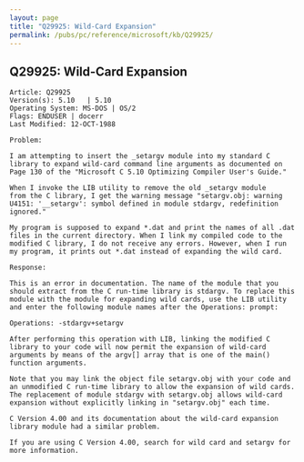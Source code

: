 ```yaml
---
layout: page
title: "Q29925: Wild-Card Expansion"
permalink: /pubs/pc/reference/microsoft/kb/Q29925/
---
```


## Q29925: Wild-Card Expansion

	Article: Q29925
	Version(s): 5.10   | 5.10
	Operating System: MS-DOS | OS/2
	Flags: ENDUSER | docerr
	Last Modified: 12-OCT-1988
	
	Problem:
	
	I am attempting to insert the _setargv module into my standard C
	library to expand wild-card command line arguments as documented on
	Page 130 of the "Microsoft C 5.10 Optimizing Compiler User's Guide."
	
	When I invoke the LIB utility to remove the old _setargv module
	from the C library, I get the warning message "setargv.obj: warning
	U4151: '__setargv': symbol defined in module stdargv, redefinition
	ignored."
	
	My program is supposed to expand *.dat and print the names of all .dat
	files in the current directory. When I link my compiled code to the
	modified C library, I do not receive any errors. However, when I run
	my program, it prints out *.dat instead of expanding the wild card.
	
	Response:
	
	This is an error in documentation. The name of the module that you
	should extract from the C run-time library is stdargv. To replace this
	module with the module for expanding wild cards, use the LIB utility
	and enter the following module names after the Operations: prompt:
	
	Operations: -stdargv+setargv
	
	After performing this operation with LIB, linking the modified C
	library to your code will now permit the expansion of wild-card
	arguments by means of the argv[] array that is one of the main()
	function arguments.
	
	Note that you may link the object file setargv.obj with your code and
	an unmodified C run-time library to allow the expansion of wild cards.
	The replacement of module stdargv with setargv.obj allows wild-card
	expansion without explicitly linking in "setargv.obj" each time.
	
	C Version 4.00 and its documentation about the wild-card expansion
	library module had a similar problem.
	
	If you are using C Version 4.00, search for wild card and setargv for
	more information.
